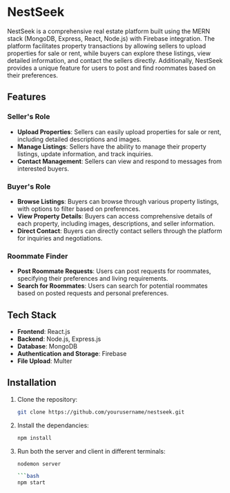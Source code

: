 # NestSeek

NestSeek is a comprehensive real estate platform built using the MERN stack (MongoDB, Express, React, Node.js) with Firebase integration. The platform facilitates property transactions by allowing sellers to upload properties for sale or rent, while buyers can explore these listings, view detailed information, and contact the sellers directly. Additionally, NestSeek provides a unique feature for users to post and find roommates based on their preferences.

## Features

### Seller's Role

- **Upload Properties**: Sellers can easily upload properties for sale or rent, including detailed descriptions and images.
- **Manage Listings**: Sellers have the ability to manage their property listings, update information, and track inquiries.
- **Contact Management**: Sellers can view and respond to messages from interested buyers.

### Buyer's Role

- **Browse Listings**: Buyers can browse through various property listings, with options to filter based on preferences.
- **View Property Details**: Buyers can access comprehensive details of each property, including images, descriptions, and seller information.
- **Direct Contact**: Buyers can directly contact sellers through the platform for inquiries and negotiations.

### Roommate Finder

- **Post Roommate Requests**: Users can post requests for roommates, specifying their preferences and living requirements.
- **Search for Roommates**: Users can search for potential roommates based on posted requests and personal preferences.

## Tech Stack

- **Frontend**: React.js
- **Backend**: Node.js, Express.js
- **Database**: MongoDB
- **Authentication and Storage**: Firebase
- **File Upload**: Multer

## Installation

1. Clone the repository:
   ```bash
   git clone https://github.com/yourusername/nestseek.git

2. Install the dependancies:
   ```bash
   npm install

3. Run both the server and client in different terminals:
   ```bash
   nodemon server

   ```bash
   npm start


